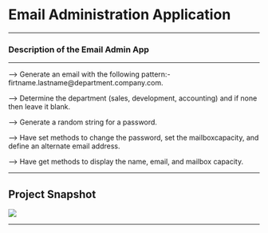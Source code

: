 <h1><strong> Email Administration Application </strong></h1>
<hr>

<h3> Description of the Email Admin App </h3>

<hr>

<p> --> Generate an email with the following pattern:- firtname.lastname@department.company.com.</p>
<p> --> Determine the department (sales, development, accounting) and if none then leave it blank.</p>
<p> --> Generate a random string for a password.</p>
<p> --> Have set methods to change the password, set the mailboxcapacity, and define an alternate email address.</p>
<p> --> Have get methods to display the name, email, and mailbox capacity.

<hr>

<h2> Project Snapshot </h2>
<img src="https://user-images.githubusercontent.com/45147588/113821559-e30cf600-9799-11eb-89ae-8be8370a82cd.PNG">
<hr>


